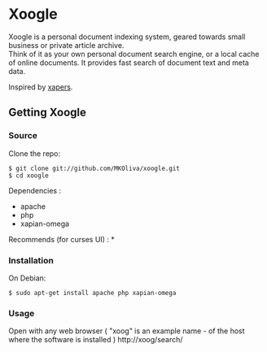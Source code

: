 # Xoogle
  
Xoogle is a personal document indexing system, geared towards small business or private article archive.  
Think of it as your own personal document search engine, or a local cache of online documents.  It provides fast search of document text and meta data.

Inspired by [xapers](https://github.com/nicolassmith/xapers).



## Getting Xoogle


### Source


Clone the repo:

    $ git clone git://github.com/MKOliva/xoogle.git
    $ cd xoogle

Dependencies :
  * apache
  * php
  * xapian-omega 

Recommends (for curses UI) :
  * 

### Installation

On Debian:

    $ sudo apt-get install apache php xapian-omega


### Usage

Open with any web browser ( "xoog" is an example name - of the host where the software is installed )
    http://xoog/search/
